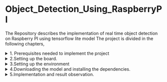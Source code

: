 # Object_Detection_Using_RaspberryPI
The Repository describes the implementation of real time object detection on Raspberry PI using tensorflow lite model
The project is divided in the following chapters,
<details>
  <summary>1. Prerequisites needed to implement the project</summary>
For this project, a Raspberry Pi board, an external monitor, a keyboard, and a mouse are required to interact with the board. Alternatively, the board can be accessed by connecting it directly to a laptop, but the method for accessing the board differs in this case. We will discuss that approach in another repository.

The Raspberry Pi board used in this project is the XXXXXXXXXXXX version. To connect the monitor, use an HDMI cable, and similarly, USB ports can be used to connect other peripherals such as the mouse, keyboard, and camera. Refer to the image provided to ensure the hardware connections are set up correctly.

</details>

<details>
  <summary>2.Setting up the board.</summary>

  1. Raspbery Pi Image <a href="https://www.raspberrypi.com/software/operating-systems/" target="_blank">Download here</a>
  Once the imager is download, user need to have an SD card over which the ISO file i.e image file needs to be burned.

![image](https://github.com/user-attachments/assets/ecc76540-a165-4dc6-a6d6-9949f387b970)

Select the operating system (OS) you wish to burn onto the SD card. For this project, I have used Raspberry Pi OS (64-bit), which is highly versatile and suitable for most applications. Please note that burning the OS onto the SD card will erase all existing data on it, so ensure you back up any important files beforehand.

Once the OS is successfully written, the SD card will be ready for use with the Raspberry Pi board. Proceed by establishing the necessary hardware connections as outlined in the previous section. With the board set up and all peripherals connected, the system is fully configured and prepared for the next phase—implementing the project.

</details>

<details>
  <summary>3.Setting up the environment</summary>

  - Feature 1: Explanation of feature 1
  - Feature 2: Explanation of feature 2
  - Feature 3: Explanation of feature 3

</details>

<details>
  <summary>4.Downloading the model and installing the dependencies.</summary>

  - Feature 1: Explanation of feature 1
  - Feature 2: Explanation of feature 2
  - Feature 3: Explanation of feature 3

</details>

<details>
  <summary>5.Implementation and result observation.</summary>

  - Feature 1: Explanation of feature 1
  - Feature 2: Explanation of feature 2
  - Feature 3: Explanation of feature 3

</details>

